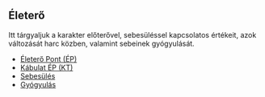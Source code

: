 ## Életerő

Itt tárgyaljuk a karakter előterővel, sebesüléssel kapcsolatos értékeit, azok változását harc közben, valamint sebeinek gyógyulását.

- [Életerő Pont (ÉP)](061_01_eletero_pont.md)
- [Kábulat ÉP (KT)](061_02_kabulat_ep.md)
- [Sebesülés](061_03_sebesules.md)
- [Gyógyulás](061_04_gyogyulas.md)
